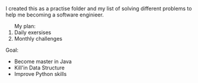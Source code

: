 I created this as a practise folder and my list of solving different problems to help me becoming a software enginieer. 

<ol>My plan:
  <li> Daily exersises </li>
  <li> Monthly challenges </li>
 </ol>

 Goal: 
 - Become master in Java 
 - Kill'in Data Structure
 - Improve Python skills
